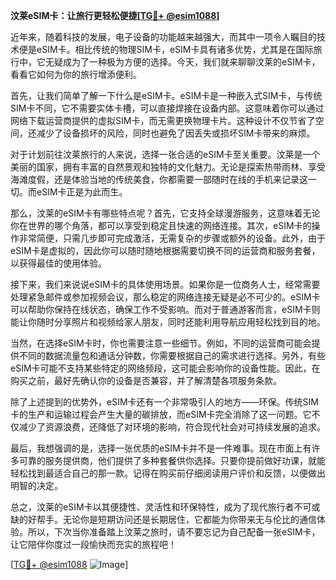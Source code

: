 **汶莱eSIM卡：让旅行更轻松便捷[[TG💪+ @esim1088](https://t.me/s/esim1088)]**

近年来，随着科技的发展，电子设备的功能越来越强大，而其中一项令人瞩目的技术便是eSIM卡。相比传统的物理SIM卡，eSIM卡具有诸多优势，尤其是在国际旅行中，它无疑成为了一种极为方便的选择。今天，我们就来聊聊汶莱的eSIM卡，看看它如何为你的旅行增添便利。

首先，让我们简单了解一下什么是eSIM卡。eSIM卡是一种嵌入式SIM卡，与传统SIM卡不同，它不需要实体卡槽，可以直接焊接在设备内部。这意味着你可以通过网络下载运营商提供的虚拟SIM卡，而无需更换物理卡片。这种设计不仅节省了空间，还减少了设备损坏的风险，同时也避免了因丢失或损坏SIM卡带来的麻烦。

对于计划前往汶莱旅行的人来说，选择一张合适的eSIM卡至关重要。汶莱是一个美丽的国家，拥有丰富的自然景观和独特的文化魅力。无论是探索热带雨林、享受海滩度假，还是体验当地的传统美食，你都需要一部随时在线的手机来记录这一切。而eSIM卡正是为此而生。

那么，汶莱的eSIM卡有哪些特点呢？首先，它支持全球漫游服务，这意味着无论你在世界的哪个角落，都可以享受到稳定且快速的网络连接。其次，eSIM卡的操作非常简便，只需几步即可完成激活，无需复杂的步骤或额外的设备。此外，由于eSIM卡是虚拟的，因此你可以随时随地根据需要切换不同的运营商和服务套餐，以获得最佳的使用体验。

接下来，我们来说说eSIM卡的具体使用场景。如果你是一位商务人士，经常需要处理紧急邮件或参加视频会议，那么稳定的网络连接无疑是必不可少的。eSIM卡可以帮助你保持在线状态，确保工作不受影响。而对于普通游客而言，eSIM卡则能让你随时分享照片和视频给家人朋友，同时还能利用导航应用轻松找到目的地。

当然，在选择eSIM卡时，你也需要注意一些细节。例如，不同的运营商可能会提供不同的数据流量包和通话分钟数，你需要根据自己的需求进行选择。另外，有些eSIM卡可能不支持某些特定的网络频段，这可能会影响你的设备性能。因此，在购买之前，最好先确认你的设备是否兼容，并了解清楚各项服务条款。

除了上述提到的优势外，eSIM卡还有一个非常吸引人的地方——环保。传统SIM卡的生产和运输过程会产生大量的碳排放，而eSIM卡完全消除了这一问题。它不仅减少了资源浪费，还降低了对环境的影响，符合现代社会对可持续发展的追求。

最后，我想强调的是，选择一张优质的eSIM卡并不是一件难事。现在市面上有许多可靠的服务提供商，他们提供了多种套餐供你选择。只要你提前做好功课，就能轻松找到最适合自己的那一款。记得在购买前仔细阅读用户评价和反馈，以便做出明智的决定。

总之，汶莱的eSIM卡以其便捷性、灵活性和环保特性，成为了现代旅行者不可或缺的好帮手。无论你是短期访问还是长期居住，它都能为你带来无与伦比的通信体验。所以，下次当你准备踏上汶莱之旅时，请不要忘记为自己配备一张eSIM卡，让它陪伴你度过一段愉快而充实的旅程吧！

[[TG💪+ @esim1088](https://t.me/s/esim1088) ![Image](https://i.postimg.cc/4NQfJmqS/Snipaste-2025-05-13-00-14-12.png)]